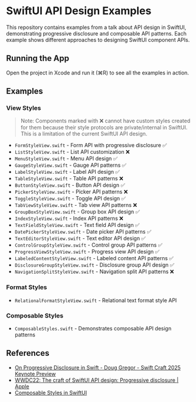 # SwiftUI API Design Examples

This repository contains examples from a talk about API design in SwiftUI, demonstrating progressive disclosure and composable API patterns. Each example shows different approaches to designing SwiftUI component APIs.

## Running the App

Open the project in Xcode and run it (⌘R) to see all the examples in action.

## Examples

### View Styles
> Note: Components marked with ❌ cannot have custom styles created for them because their style protocols are private/internal in SwiftUI. This is a limitation of the current SwiftUI API design.

- `FormStyleView.swift` - Form API with progressive disclosure ✅
- `ListStyleView.swift` - List API customization ❌
- `MenuStyleView.swift` - Menu API design ✅
- `GaugeStyleView.swift` - Gauge API patterns ✅
- `LabelStyleView.swift` - Label API design ✅
- `TableStyleView.swift` - Table API patterns ❌
- `ButtonStyleView.swift` - Button API design ✅
- `PickerStyleView.swift` - Picker API patterns ❌
- `ToggleStyleView.swift` - Toggle API design ✅
- `TabViewStyleView.swift` - Tab view API patterns ❌
- `GroupBoxStyleView.swift` - Group box API design ✅
- `IndexStyleView.swift` - Index API patterns ❌
- `TextFieldStyleView.swift` - Text field API design ✅
- `DatePickerStyleView.swift` - Date picker API patterns ✅
- `TextEditorStyleView.swift` - Text editor API design ✅
- `ControlGroupStyleView.swift` - Control group API patterns ✅
- `ProgressViewStyleView.swift` - Progress view API design ✅
- `LabeledContentStyleView.swift` - Labeled content API patterns ✅
- `DisclosureGroupStyleView.swift` - Disclosure group API design ✅
- `NavigationSplitStyleView.swift` - Navigation split API patterns ❌

### Format Styles
- `RelationalFormatStyleView.swift` - Relational text format style API

### Composable Styles
- `ComposableStyles.swift` - Demonstrates composable API design patterns

## References

- [On Progressive Disclosure in Swift - Doug Gregor - Swift Craft 2025 Keynote Preview](https://www.youtube.com/watch?v=CRtyWqwLM3M&t=12s)
- [WWDC22: The craft of SwiftUI API design: Progressive disclosure | Apple](https://www.youtube.com/watch?v=mLsZmnW0kTo)
- [Composable Styles in SwiftUI](https://movingparts.io/composable-styles-in-swiftui) 